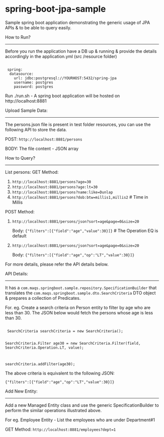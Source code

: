 # spring-boot-jpa-sample
Sample spring boot application demonstrating the generic usage of JPA APIs &amp; to be able to query easily.

How to Run?
***********
Before you run the application have a DB up & running & provide the details accordingly in the application.yml (src /resource folder)

<code>
 spring:
  datasource:
    url: jdbc:postgresql://YOURHOST:5432/spring-jpa
    username: postgres
    password: postgres
</code>

Run ./run.sh - A spring boot application will be hosted on http://localhost:8881

Upload Sample Data:
******************
The persons.json file is present in test folder resources, you can use the following API to store the data.

POST: <code>http://localhost:8881/persons</code>

BODY: The file content - JSON array

How to Query?
*************
List persons: 
GET Method: 
1. <code>http://localhost:8881/persons?age=30</code>
2. <code>http://localhost:8881/persons?age:lt=30</code>
3. <code>http://localhost:8881/persons?name:like=Dunlap</code>
4. <code>http://localhost:8881/persons?dob:btw=millis1,millis2</code> # Time in Millis

POST Method: 
1. <code>http://localhost:8881/persons/json?sort=age&page=0&size=20</code>
   
   Body: <code>{"filters":[{"field":"age","value":30}]}</code> # The Operation EQ is default
2. <code>http://localhost:8881/persons/json?sort=age&page=0&size=20</code>
   
   Body: <code>{"filters":[{"field":"age","op":"LT","value":30}]}</code>

For more details, please refer the API details below.

API Details:
***********

It has a <code>com.maqs.springboot.sample.repository.SpecificationBuilder</code> that translates the <code>com.maqs.springboot.sample.dto.SearchCriteria</code> DTO object & prepares a collection of Predicates. 

For. eg. Create a search criteria on Person entity to filter by age who are less than 30. The JSON below would fetch the persons whose age is less than 30.

<code>
 SearchCriteria searchCriteria = new SearchCriteria();
 
 SearchCriteria.Filter age30 = new SearchCriteria.Filter(field, SearchCriteria.Operation.LT, value);
 
 searchCriteria.addFilter(age30);
</code> 

The above criteria is equivalent to the following JSON:

<code>{"filters":[{"field":"age","op":"LT","value":30}]}</code>

Add New Entity:
***************
Add a new Managed Entity class and use the generic SpecificationBuilder to perform the similar operations illustrated above.

For eg. Employee Entity - List the employees who are under Department#1

GET Method: 
<code>http://localhost:8881/employees?dept=1</code>

